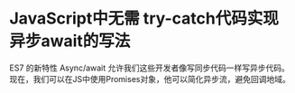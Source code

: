 # JavaScript中无需 try-catch代码实现异步await的写法

ES7 的新特性 Async/await 允许我们这些开发者像写同步代码一样写异步代码。现在，我们可以在JS中使用Promises对象，他可以简化异步流，避免回调地域。
